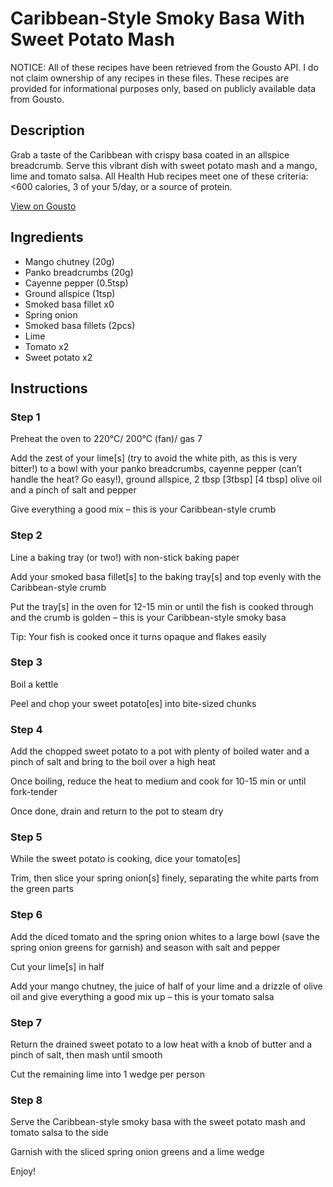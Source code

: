 # Caribbean-Style Smoky Basa With Sweet Potato Mash

NOTICE: All of these recipes have been retrieved from the Gousto API. I do not claim ownership of any recipes in these files. These recipes are provided for informational purposes only, based on publicly available data from Gousto.

## Description

Grab a taste of the Caribbean with crispy basa coated in an allspice breadcrumb. Serve this vibrant dish with sweet potato mash and a mango, lime and tomato salsa. All Health Hub recipes meet one of these criteria: <600 calories, 3 of your 5/day, or a source of protein.

[View on Gousto](https://www.gousto.co.uk/recipes/cookbook/caribbean-style-smoky-fish-with-sweet-potato-mash)

## Ingredients

- Mango chutney (20g)
- Panko breadcrumbs (20g)
- Cayenne pepper (0.5tsp)
- Ground allspice (1tsp)
- Smoked basa fillet x0
- Spring onion
- Smoked basa fillets (2pcs)
- Lime
- Tomato x2
- Sweet potato x2

## Instructions


### Step 1

Preheat the oven to 220°C/ 200°C (fan)/ gas 7

Add the zest of your lime[s] (try to avoid the white pith, as this is very bitter!) to a bowl with your panko breadcrumbs, cayenne pepper (can’t handle the heat? Go easy!), ground allspice, 2 tbsp <span class="text-purple">[3tbsp]</span> <span class="text-danger">[4 tbsp]</span> olive oil and a pinch of salt and pepper

Give everything a good mix – this is your Caribbean-style crumb


### Step 2

Line a baking tray (or two!) with non-stick baking paper

Add your smoked basa fillet[s] to the baking tray[s] and top evenly with the Caribbean-style crumb

Put the tray[s] in the oven for 12-15 min or until the fish is cooked through and the crumb is golden – this is your Caribbean-style smoky basa

Tip: Your fish is cooked once it turns opaque and flakes easily


### Step 3

Boil a kettle

Peel and chop your sweet potato[es] into bite-sized chunks


### Step 4

Add the chopped sweet potato to a pot with plenty of boiled water and a pinch of salt and bring to the boil over a high heat

Once boiling, reduce the heat to medium and cook for 10-15 min or until fork-tender

Once done, drain and return to the pot to steam dry


### Step 5

While the sweet potato is cooking, dice your tomato[es]

Trim, then slice your spring onion[s] finely, separating the white parts from the green parts


### Step 6

Add the diced tomato and the spring onion whites to a large bowl (save the spring onion greens for garnish) and season with salt and pepper

Cut your lime[s] in half

Add your mango chutney, the juice of half of your lime and a drizzle of olive oil and give everything a good mix up – this is your tomato salsa


### Step 7

Return the drained sweet potato to a low heat with a knob of butter and a pinch of salt, then mash until smooth

Cut the remaining lime into 1 wedge per person

### Step 8

Serve the Caribbean-style smoky basa with the sweet potato mash and tomato salsa to the side

Garnish with the sliced spring onion greens and a lime wedge

Enjoy!

